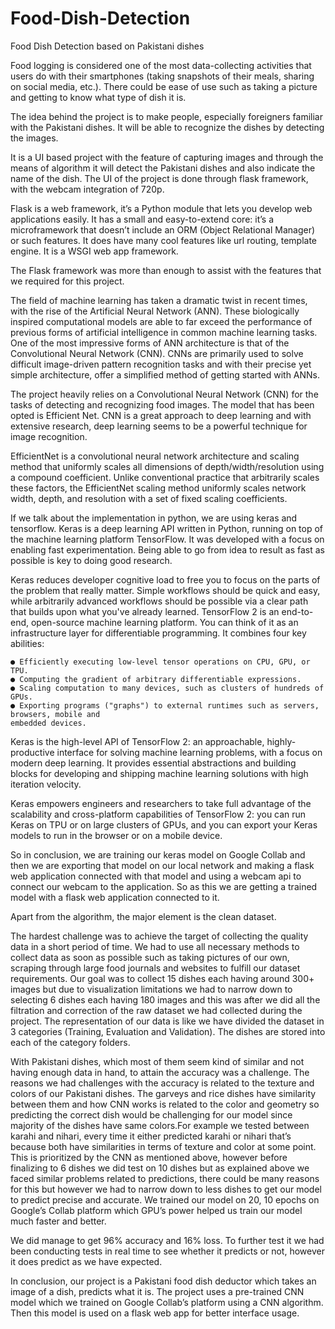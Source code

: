 # Food-Dish-Detection
Food Dish Detection based on Pakistani dishes

Food logging is considered one of the most data-collecting activities that users do with their
smartphones (taking snapshots of their meals, sharing on social media, etc.). There could be ease of use
such as taking a picture and getting to know what type of dish it is.

The idea behind the project is to make people, especially foreigners familiar with the Pakistani dishes. It
will be able to recognize the dishes by detecting the images.

It is a UI based project with the feature of capturing images and through the means of algorithm it will
detect the Pakistani dishes and also indicate the name of the dish. The UI of the project is done through
flask framework, with the webcam integration of 720p.

Flask is a web framework, it’s a Python module that lets you develop web applications easily. It has a
small and easy-to-extend core: it’s a microframework that doesn’t include an ORM (Object Relational
Manager) or such features. It does have many cool features like url routing, template engine. It is a WSGI
web app framework.

The Flask framework was more than enough to assist with the features that we required for this project.

The field of machine learning has taken a dramatic twist in recent times, with the rise of the Artificial
Neural Network (ANN). These biologically inspired computational models are able to far exceed the
performance of previous forms of artificial intelligence in common machine learning tasks. One of the
most impressive forms of ANN architecture is that of the Convolutional Neural Network (CNN). CNNs are
primarily used to solve difficult image-driven pattern recognition tasks and with their precise yet simple
architecture, offer a simplified method of getting started with ANNs.

The project heavily relies on a Convolutional Neural Network (CNN) for the tasks of detecting and
recognizing food images. The model that has been opted is Efficient Net. CNN is a great approach to
deep learning and with extensive research, deep learning seems to be a powerful technique for image
recognition.


EfficientNet is a convolutional neural network architecture and scaling method that uniformly scales all
dimensions of depth/width/resolution using a compound coefficient. Unlike conventional practice that
arbitrarily scales these factors, the EfficientNet scaling method uniformly scales network width, depth,
and resolution with a set of fixed scaling coefficients.

If we talk about the implementation in python, we are using keras and tensorflow. Keras is a deep
learning API written in Python, running on top of the machine learning platform TensorFlow. It was
developed with a focus on enabling fast experimentation. Being able to go from idea to result as fast as
possible is key to doing good research.

Keras reduces developer cognitive load to free you to focus on the parts of the problem that really
matter. Simple workflows should be quick and easy, while arbitrarily advanced workflows should be
possible via a clear path that builds upon what you've already learned. TensorFlow 2 is an end-to-end,
open-source machine learning platform. You can think of it as an infrastructure layer for differentiable
programming. It combines four key abilities:

```
● Efficiently executing low-level tensor operations on CPU, GPU, or TPU.
● Computing the gradient of arbitrary differentiable expressions.
● Scaling computation to many devices, such as clusters of hundreds of GPUs.
● Exporting programs ("graphs") to external runtimes such as servers, browsers, mobile and
embedded devices.
```
Keras is the high-level API of TensorFlow 2: an approachable, highly-productive interface for solving
machine learning problems, with a focus on modern deep learning. It provides essential abstractions and
building blocks for developing and shipping machine learning solutions with high iteration velocity.

Keras empowers engineers and researchers to take full advantage of the scalability and cross-platform
capabilities of TensorFlow 2: you can run Keras on TPU or on large clusters of GPUs, and you can export
your Keras models to run in the browser or on a mobile device.

So in conclusion, we are training our keras model on Google Collab and then we are exporting that
model on our local network and making a flask web application connected with that model and using a
webcam api to connect our webcam to the application. So as this we are getting a trained model with a
flask web application connected to it.


Apart from the algorithm, the major element is the clean dataset.

The hardest challenge was to achieve the target of collecting the quality data in a short period of time.
We had to use all necessary methods to collect data as soon as possible such as taking pictures of our
own, scraping through large food journals and websites to fulfill our dataset requirements. Our goal was
to collect 15 dishes each having around 300+ images but due to visualization limitations we had to
narrow down to selecting 6 dishes each having 180 images and this was after we did all the filtration and
correction of the raw dataset we had collected during the project. The representation of our data is like
we have divided the dataset in 3 categories (Training, Evaluation and Validation). The dishes are stored
into each of the category folders.

With Pakistani dishes, which most of them seem kind of similar and not having enough data in hand, to
attain the accuracy was a challenge. The reasons we had challenges with the accuracy is related to the
texture and colors of our Pakistani dishes. The garveys and rice dishes have similarity between them and
how CNN works is related to the color and geometry so predicting the correct dish would be challenging
for our model since majority of the dishes have same colors.For example we tested between karahi and
nihari, every time it either predicted karahi or nihari that’s because both have similarities in terms of
texture and color at some point. This is prioritized by the CNN as mentioned above, however before
finalizing to 6 dishes we did test on 10 dishes but as explained above we faced similar problems related
to predictions, there could be many reasons for this but however we had to narrow down to less dishes
to get our model to predict precise and accurate. We trained our model on 20, 10 epochs on Google’s
Collab platform which GPU’s power helped us train our model much faster and better.

We did manage to get 96% accuracy and 16% loss. To further test it we had been conducting tests in real
time to see whether it predicts or not, however it does predict as we have expected.

In conclusion, our project is a Pakistani food dish deductor which takes an image of a dish, predicts what
it is. The project uses a pre-trained CNN model which we trained on Google Collab’s platform using a
CNN algorithm. Then this model is used on a flask web app for better interface usage.



